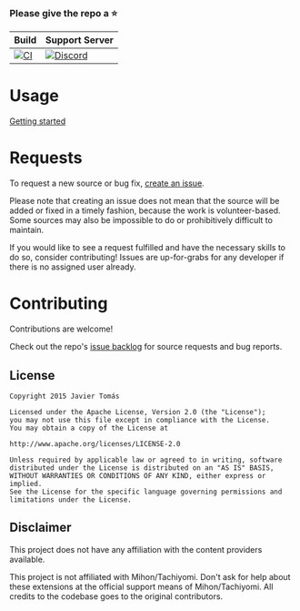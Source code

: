 ### Please give the repo a :star:

| Build                                                                                                                                                                               | Support Server                                                                                                                                              |
|-------------------------------------------------------------------------------------------------------------------------------------------------------------------------------------|-------------------------------------------------------------------------------------------------------------------------------------------------------------|
| [![CI](https://github.com/keiyoushi/extensions-source/actions/workflows/build_push.yml/badge.svg)](https://github.com/keiyoushi/extensions-source/actions/workflows/build_push.yml) | [![Discord](https://img.shields.io/discord/1193460528052453448.svg?label=discord&labelColor=7289da&color=2c2f33&style=flat)](https://discord.gg/3FbCpdKbdY) |

# Usage

[Getting started](https://keiyoushi.github.io/docs/guides/getting-started#adding-the-extension-repo)

# Requests

To request a new source or bug fix, [create an issue](https://github.com/keiyoushi/extensions-source/issues/new/choose).

Please note that creating an issue does not mean that the source will be added or fixed in a timely
fashion, because the work is volunteer-based. Some sources may also be impossible to do or prohibitively
difficult to maintain.

If you would like to see a request fulfilled and have the necessary skills to do so, consider contributing!
Issues are up-for-grabs for any developer if there is no assigned user already.

# Contributing

Contributions are welcome!

Check out the repo's [issue backlog](https://github.com/keiyoushi/extensions-source/issues) for source requests and bug reports.

## License

    Copyright 2015 Javier Tomás

    Licensed under the Apache License, Version 2.0 (the "License");
    you may not use this file except in compliance with the License.
    You may obtain a copy of the License at

    http://www.apache.org/licenses/LICENSE-2.0

    Unless required by applicable law or agreed to in writing, software
    distributed under the License is distributed on an "AS IS" BASIS,
    WITHOUT WARRANTIES OR CONDITIONS OF ANY KIND, either express or implied.
    See the License for the specific language governing permissions and
    limitations under the License.

## Disclaimer

This project does not have any affiliation with the content providers available.

This project is not affiliated with Mihon/Tachiyomi. Don't ask for help about these extensions at the
official support means of Mihon/Tachiyomi. All credits to the codebase goes to the original contributors.
